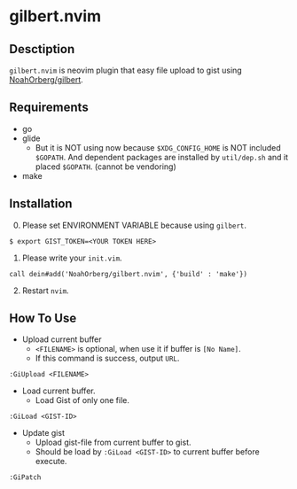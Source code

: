 # gilbert.nvim

## Desctiption
`gilbert.nvim` is neovim plugin that easy file upload to gist using [NoahOrberg/gilbert](http://github.com/NoahOrberg/gilbert).

## Requirements
- go
- glide
  - But it is NOT using now because `$XDG_CONFIG_HOME` is NOT included `$GOPATH`. And dependent packages are installed by `util/dep.sh` and it placed `$GOPATH`. (cannot be vendoring)
- make

## Installation
0. Please set ENVIRONMENT VARIABLE because using `gilbert`.
```
$ export GIST_TOKEN=<YOUR TOKEN HERE>
```
1. Please write your `init.vim`.
```
call dein#add('NoahOrberg/gilbert.nvim', {'build' : 'make'})
```
2. Restart `nvim`.

## How To Use
- Upload current buffer
  - `<FILENAME>` is optional, when use it if buffer is `[No Name]`.
  - If this command is success, output `URL`.
```
:GiUpload <FILENAME>
```
- Load current buffer.
  - Load Gist of only one file.
```
:GiLoad <GIST-ID>
```
- Update gist
  - Upload gist-file from current buffer to gist.
  - Should be load by `:GiLoad <GIST-ID>` to current buffer before execute.
```
:GiPatch
```

